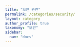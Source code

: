 ```yaml
---
title: "보안 관련"
permalink: /categories/security/
layout: category
author_profile: true
taxonomy: "보안"
sidebar:
  nav: "docs"
---
```

